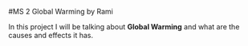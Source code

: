 #MS 2 Global Warming by Rami

In this project I will be talking about **Global Warming** and what are the causes and effects it has. 